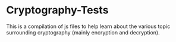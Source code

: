 # Cryptography-Tests

This is a compilation of js files to help learn about the various topic surrounding cryptography (mainly encryption and decryption).

